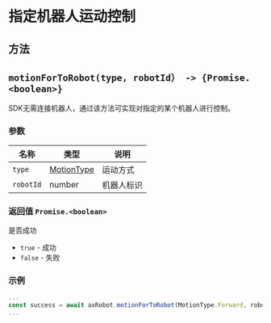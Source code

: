 # 指定机器人运动控制
## 方法

## `motionForToRobot(type, robotId） -> {Promise.<boolean>}`

SDK无需连接机器人，通过该方法可实现对指定的某个机器人进行控制。

### 参数

| 名称       | 类型                                         | 说明         |
| --------- | -----------------------------                | ------------ |
| `type`    | [MotionType](../../Define/Define-MotionType) | 运动方式      |
| `robotId` | number                                       | 机器人标识    |

### 返回值 `Promise.<boolean>`

是否成功

* `true` - 成功
* `false` - 失败

### 示例

```javascript
...
const success = await axRobot.motionForToRobot(MotionType.Forward, robotId);
...
```



